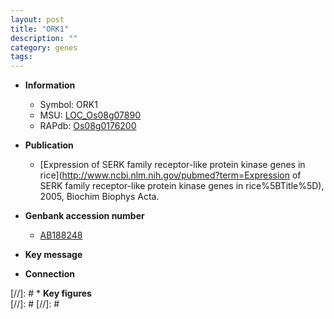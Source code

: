```yaml
---
layout: post
title: "ORK1"
description: ""
category: genes
tags: 
---
```


* **Information**  
    + Symbol: ORK1  
    + MSU: [LOC_Os08g07890](http://rice.plantbiology.msu.edu/cgi-bin/ORF_infopage.cgi?orf=LOC_Os08g07890)  
    + RAPdb: [Os08g0176200](http://rapdb.dna.affrc.go.jp/viewer/gbrowse_details/irgsp1?name=Os08g0176200)  

* **Publication**  
    + [Expression of SERK family receptor-like protein kinase genes in rice](http://www.ncbi.nlm.nih.gov/pubmed?term=Expression of SERK family receptor-like protein kinase genes in rice%5BTitle%5D), 2005, Biochim Biophys Acta.

* **Genbank accession number**  
    + [AB188248](http://www.ncbi.nlm.nih.gov/nuccore/AB188248)

* **Key message**  

* **Connection**  

[//]: # * **Key figures**  
[//]: # 
[//]: # 
